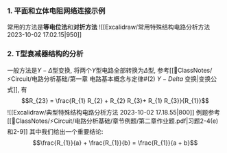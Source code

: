 ### 1. 平面和立体电阻网络连接示例
常用的方法是**等电位法**和**对折方法**
![[Excalidraw/常用特殊结构电路分析方法 2023-10-02 17.02.15|950]]
### 2. T型衰减器结构的分析
一般方法是$Y- \Delta$型变换, 将两个$Y$型电路全部转换为$\Delta$型, 参考[[📘ClassNotes/⚡Circuit/电路分析基础/第一章 电路基本概念与定律#(2) $Y- Delta$ 变换|变换公式]], 有
$$R_{23} = \frac{R_{1} R_{2} + R_{2} R_{3}+ R_{1} R_{3}}{R_{1}}$$
![[Excalidraw/典型特殊结构电路分析方法 2023-10-02 17.18.55|800]]
例题参考[[📘ClassNotes/⚡Circuit/电路分析基础/章节例题/第二章作业题.pdf|习题2-4(e)和2-9]] 
其中我们给出一个重要结论:
$$\frac{R_{1}}{a} + \frac{R_{1}}{b} = \frac{R_{1}}{a + b}$$
